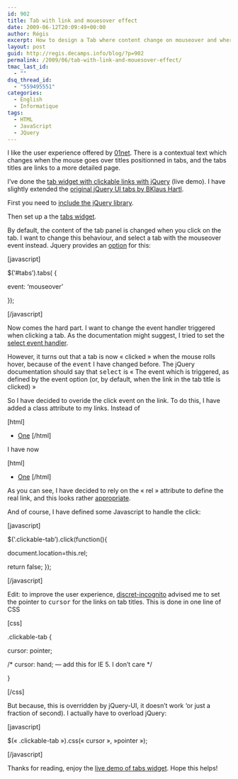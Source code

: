 ```yaml
---
id: 902
title: Tab with link and mouesover effect
date: 2009-06-12T20:09:49+00:00
author: Régis
excerpt: How to design a Tab where content change on mouseover and where titles are links.
layout: post
guid: http://regis.decamps.info/blog/?p=902
permalink: /2009/06/tab-with-link-and-mouesover-effect/
tmac_last_id:
  - ""
dsq_thread_id:
  - "559495551"
categories:
  - English
  - Informatique
tags:
  - HTML
  - JavaScript
  - JQuery
---
```

I like the user experience offered by [01net](http://www.01net.com/). There is a contextual text which changes when the mouse goes over titles positionned in tabs, and the tabs titles are links to a more detailed page.

I’ve done the [tab widget with clickable links with jQuery](http://regis.decamps.info/demo/idtab.html) (live demo). I have slightly extended the [original jQuery UI tabs by BKlaus Hartl](http://www.stilbuero.de/2007/10/23/jquery-ui-tabs-aka-tabs-3/).

First you need to [include the jQuery library](http://docs.jquery.com/Tutorials:Getting_Started_with_jQuery).

Then set up a the [tabs widget](http://docs.jquery.com/UI/Tabs).

By default, the content of the tab panel is changed when you click on the tab. I want to change this behaviour, and select a tab with the mouseover event instead. Jquery provides an [option](http://docs.jquery.com/UI/Tabs#option-event "option to change the event in jquery tab") for this:
  
[javascript]
  
$(&lsquo;#tabs’).tabs( {
    
event: &lsquo;mouseover’
  
});
  
[/javascript]

Now comes the hard part. I want to change the event handler triggered when clicking a tab. As the documentation might suggest, I tried to set the [select event handler](http://docs.jquery.com/UI/Tabs#event-select).

However, it turns out that a tab is now « clicked » when the mouse rolls hover, because of the <tt>event</tt> I have changed before. The jQuery documentation should say that <tt>select</tt> is « The event which is triggered, as defined by the event option (or, by default, when the link in the tab title is clicked) »

So I have decided to overide the click event on the link. To do this, I have added a class attribute to my links. Instead of
  
[html]

  * <a href="#fragment-1" id="tab-one" rel="ahah_1.html"><span>One</span></a>
[/html]
  
I have now
  
[html]

  * <a href="#fragment-1" id="tab-one" class="clickable-tab" rel="ahah_1.html"><span>One</span></a>
[/html]
  
As you can see, I have decided to rely on the « rel » attribute to define the real link, and this looks rather [appropriate](http://http://www.w3.org/TR/html4/struct/links.html#adef-rel).

And of course, I have defined some Javascript to handle the click:
  
[javascript]
	  
$(&lsquo;.clickable-tab’).click(function(){
	  
document.location=this.rel;
	  
return false; });
  
[/javascript]

Edit: to improve the user experience, [discret-incognito](http://http://discret-incognito.com/ "Arnaud") advised me to set the pointer to <tt>cursor</tt> for the links on tab titles. This is done in one line of CSS
  
[css]
    
.clickable-tab {
      
cursor: pointer;
      
/\* cursor: hand; &#8212; add this for IE 5. I don’t care \*/
    
}
  
[/css]
  
But because, this is overridden by jQuery-UI, it doesn’t work &lsquo;or just a fraction of second). I actually have to overload jQuery:
  
[javascript]
  
$(« .clickable-tab »).css(« cursor », »pointer »);
  
[/javascript]

Thanks for reading, enjoy the [live demo of tabs widget](http://regis.decamps.info/demo/idtab.html). Hope this helps!
